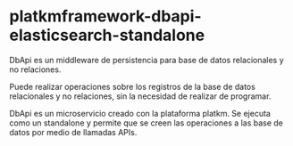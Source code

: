# platkmframework-dbapi-elasticsearch-standalone
DbApi es un middleware de persistencia para base de datos relacionales y no relaciones.

Puede realizar operaciones sobre los registros de la base de datos relacionales y no relaciones, sin la necesidad de realizar de programar.

DbApi es un microservicio creado con la plataforma platkm. Se ejecuta como un standalone y permite que se creen las operaciones a las base de datos por medio de llamadas APIs.
